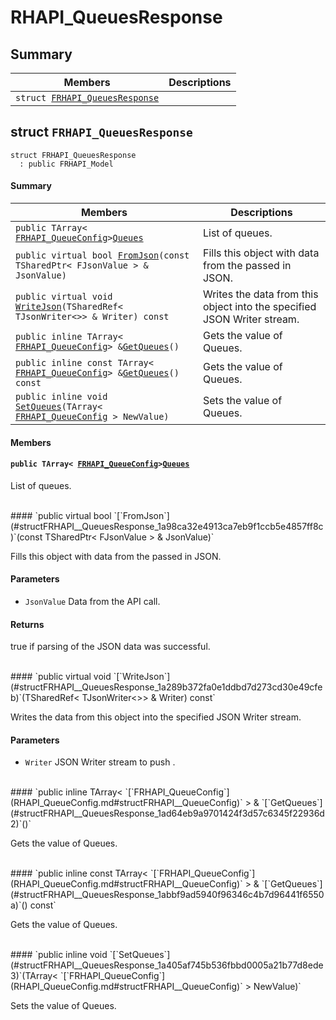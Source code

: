 # RHAPI_QueuesResponse <a id="group__RHAPI__QueuesResponse"></a>

## Summary

 Members                        | Descriptions                                
--------------------------------|---------------------------------------------
`struct `[`FRHAPI_QueuesResponse`](#structFRHAPI__QueuesResponse) | 

## struct `FRHAPI_QueuesResponse` <a id="structFRHAPI__QueuesResponse"></a>

```
struct FRHAPI_QueuesResponse
  : public FRHAPI_Model
```

#### Summary

 Members                        | Descriptions                                
--------------------------------|---------------------------------------------
`public TArray< `[`FRHAPI_QueueConfig`](RHAPI_QueueConfig.md#structFRHAPI__QueueConfig)` > `[`Queues`](#structFRHAPI__QueuesResponse_1a53242423e1b15a69a599d22a44d5278b) | List of queues.
`public virtual bool `[`FromJson`](#structFRHAPI__QueuesResponse_1a98ca32e4913ca7eb9f1ccb5e4857ff8c)`(const TSharedPtr< FJsonValue > & JsonValue)` | Fills this object with data from the passed in JSON.
`public virtual void `[`WriteJson`](#structFRHAPI__QueuesResponse_1a289b372fa0e1ddbd7d273cd30e49cfeb)`(TSharedRef< TJsonWriter<>> & Writer) const` | Writes the data from this object into the specified JSON Writer stream.
`public inline TArray< `[`FRHAPI_QueueConfig`](RHAPI_QueueConfig.md#structFRHAPI__QueueConfig)` > & `[`GetQueues`](#structFRHAPI__QueuesResponse_1ad64eb9a9701424f3d57c6345f22936d2)`()` | Gets the value of Queues.
`public inline const TArray< `[`FRHAPI_QueueConfig`](RHAPI_QueueConfig.md#structFRHAPI__QueueConfig)` > & `[`GetQueues`](#structFRHAPI__QueuesResponse_1abbf9ad5940f96346c4b7d96441f6550a)`() const` | Gets the value of Queues.
`public inline void `[`SetQueues`](#structFRHAPI__QueuesResponse_1a405af745b536fbbd0005a21b77d8ede3)`(TArray< `[`FRHAPI_QueueConfig`](RHAPI_QueueConfig.md#structFRHAPI__QueueConfig)` > NewValue)` | Sets the value of Queues.

#### Members

#### `public TArray< `[`FRHAPI_QueueConfig`](RHAPI_QueueConfig.md#structFRHAPI__QueueConfig)` > `[`Queues`](#structFRHAPI__QueuesResponse_1a53242423e1b15a69a599d22a44d5278b) <a id="structFRHAPI__QueuesResponse_1a53242423e1b15a69a599d22a44d5278b"></a>

List of queues.

<br>
#### `public virtual bool `[`FromJson`](#structFRHAPI__QueuesResponse_1a98ca32e4913ca7eb9f1ccb5e4857ff8c)`(const TSharedPtr< FJsonValue > & JsonValue)` <a id="structFRHAPI__QueuesResponse_1a98ca32e4913ca7eb9f1ccb5e4857ff8c"></a>

Fills this object with data from the passed in JSON.

#### Parameters
* `JsonValue` Data from the API call.

#### Returns
true if parsing of the JSON data was successful.

<br>
#### `public virtual void `[`WriteJson`](#structFRHAPI__QueuesResponse_1a289b372fa0e1ddbd7d273cd30e49cfeb)`(TSharedRef< TJsonWriter<>> & Writer) const` <a id="structFRHAPI__QueuesResponse_1a289b372fa0e1ddbd7d273cd30e49cfeb"></a>

Writes the data from this object into the specified JSON Writer stream.

#### Parameters
* `Writer` JSON Writer stream to push .

<br>
#### `public inline TArray< `[`FRHAPI_QueueConfig`](RHAPI_QueueConfig.md#structFRHAPI__QueueConfig)` > & `[`GetQueues`](#structFRHAPI__QueuesResponse_1ad64eb9a9701424f3d57c6345f22936d2)`()` <a id="structFRHAPI__QueuesResponse_1ad64eb9a9701424f3d57c6345f22936d2"></a>

Gets the value of Queues.

<br>
#### `public inline const TArray< `[`FRHAPI_QueueConfig`](RHAPI_QueueConfig.md#structFRHAPI__QueueConfig)` > & `[`GetQueues`](#structFRHAPI__QueuesResponse_1abbf9ad5940f96346c4b7d96441f6550a)`() const` <a id="structFRHAPI__QueuesResponse_1abbf9ad5940f96346c4b7d96441f6550a"></a>

Gets the value of Queues.

<br>
#### `public inline void `[`SetQueues`](#structFRHAPI__QueuesResponse_1a405af745b536fbbd0005a21b77d8ede3)`(TArray< `[`FRHAPI_QueueConfig`](RHAPI_QueueConfig.md#structFRHAPI__QueueConfig)` > NewValue)` <a id="structFRHAPI__QueuesResponse_1a405af745b536fbbd0005a21b77d8ede3"></a>

Sets the value of Queues.

<br>
